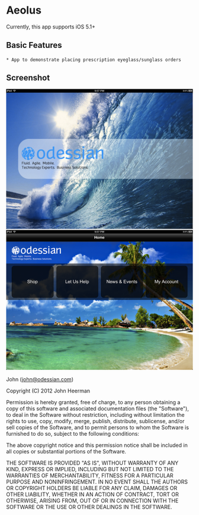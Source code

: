 Aeolus
=======================
Currently, this app supports iOS 5.1+

Basic Features
-----------------------
    * App to demonstrate placing prescription eyeglass/sunglass orders

Screenshot
-----------------------
![Showcase](https://github.com/jheerman/Aeolus/raw/master/docs/screenshots/Splash.png)
![Showcase](https://github.com/jheerman/Aeolus/raw/master/docs/screenshots/Home.png)

John (john@odessian.com)

Copyright (C) 2012 John Heerman

Permission is hereby granted, free of charge, to any person obtaining a copy of this software and associated documentation files (the "Software"), to deal in the Software without restriction, including without limitation the rights to use, copy, modify, merge, publish, distribute, sublicense, and/or sell copies of the Software, and to permit persons to whom the Software is furnished to do so, subject to the following conditions:

The above copyright notice and this permission notice shall be included in all copies or substantial portions of the Software.

THE SOFTWARE IS PROVIDED "AS IS", WITHOUT WARRANTY OF ANY KIND, EXPRESS OR IMPLIED, INCLUDING BUT NOT LIMITED TO THE WARRANTIES OF MERCHANTABILITY, FITNESS FOR A PARTICULAR PURPOSE AND NONINFRINGEMENT. IN NO EVENT SHALL THE AUTHORS OR COPYRIGHT HOLDERS BE LIABLE FOR ANY CLAIM, DAMAGES OR OTHER LIABILITY, WHETHER IN AN ACTION OF CONTRACT, TORT OR OTHERWISE, ARISING FROM, OUT OF OR IN CONNECTION WITH THE SOFTWARE OR THE USE OR OTHER DEALINGS IN THE SOFTWARE.
